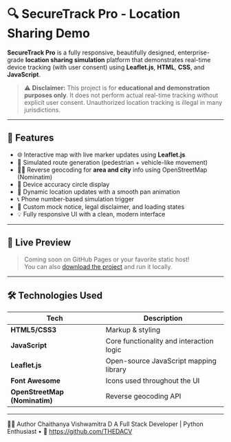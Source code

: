 # 🔍 SecureTrack Pro - Location Sharing Demo

**SecureTrack Pro** is a fully responsive, beautifully designed, enterprise-grade **location sharing simulation** platform that demonstrates real-time device tracking (with user consent) using **Leaflet.js**, **HTML**, **CSS**, and **JavaScript**.

> ⚠️ **Disclaimer:** This project is for **educational and demonstration purposes only**. It does not perform actual real-time tracking without explicit user consent. Unauthorized location tracking is illegal in many jurisdictions.

---

## 🚀 Features

- 🌐 Interactive map with live marker updates using **Leaflet.js**
- 📍 Simulated route generation (pedestrian + vehicle-like movement)
- 🕵️‍♂️ Reverse geocoding for **area and city** info using OpenStreetMap (Nominatim)
- 📲 Device accuracy circle display
- 🧭 Dynamic location updates with a smooth pan animation
- 📞 Phone number-based simulation trigger
- 🔄 Custom mock notice, legal disclaimer, and loading states
- 💡 Fully responsive UI with a clean, modern interface

---

## 📸 Live Preview

> Coming soon on GitHub Pages or your favorite static host!  
> You can also [download the project](#-installation) and run it locally.

---

## 🛠️ Technologies Used

| Tech            | Description                              |
|-----------------|------------------------------------------|
| **HTML5/CSS3**  | Markup & styling                         |
| **JavaScript**  | Core functionality and interaction logic |
| **Leaflet.js**  | Open-source JavaScript mapping library   |
| **Font Awesome**| Icons used throughout the UI             |
| **OpenStreetMap (Nominatim)** | Reverse geocoding API     |

---
👨‍💻 Author
Chaithanya Vishwamitra D A
Full Stack Developer | Python Enthusiast
• 🐙 https://github.com/THEDACV

